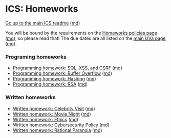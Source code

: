 ICS: Homeworks
==============

[Go up to the main ICS readme](../readme.html) ([md](../readme.md))

You will be bound by the requirements on the
[Homeworks policies page](../uva/hw-policies.html)
([md](../uva/hw-policies.md)), so please read that!  The due dates are
all listed on the [main UVa page](../uva/index.html)
([md](../uva/index.md)).

### Programing homeworks

- [Programming homework: SQL, XSS, and CSRF](hw-sql-xss-csrf.html) ([md](hw-sql-xss-csrf.md))
- [Programming homework: Buffer Overflow](hw-buffer.html) ([md](hw-buffer.md))
- [Programming homework: Hashing](hw-hashing.html) ([md](hw-hashing.md))
- [Programming homework: RSA](hw-rsa.html) ([md](hw-rsa.md))


### Written homeworks

- [Written homework: Celebrity Visit](hw-celebrity-visit.html)
  ([md](hw-celebrity-visit.md))
- [Written homework: Movie Night](hw-movie-night.html)
  ([md](hw-movie-night.html))
- [Written homework: Ethics](hw-ethics.html) ([md](hw-ethics.html))
- [Written homework: Cybersecurity Policy](hw-policy.html)
  ([md](hw-policy.html))
- [Written homework: Rational Paranoia](hw-paranoia.html)
  ([md](hw-paranoia.html))
